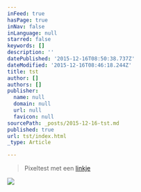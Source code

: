 ```yaml
---
inFeed: true
hasPage: true
inNav: false
inLanguage: null
starred: false
keywords: []
description: ''
datePublished: '2015-12-16T08:50:38.737Z'
dateModified: '2015-12-16T08:46:18.244Z'
title: tst
author: []
authors: []
publisher:
  name: null
  domain: null
  url: null
  favicon: null
sourcePath: _posts/2015-12-16-tst.md
published: true
url: tst/index.html
_type: Article

---
```

> Pixeltest met een [linkje][0]

![](https://the-grid-user-content.s3-us-west-2.amazonaws.com/588d5886-5866-4670-85ba-4b791eebd704.jpg)

[0]: www.terralemon.nl